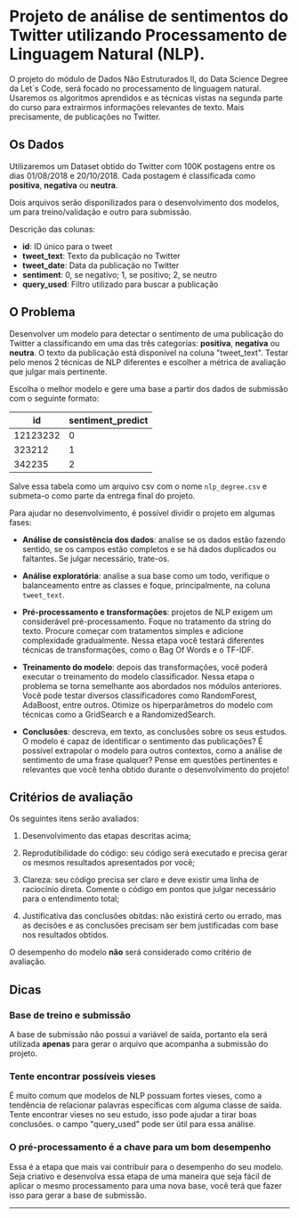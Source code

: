 # Projeto de análise de sentimentos do Twitter utilizando Processamento de Linguagem Natural (NLP).

O projeto do módulo de Dados Não Estruturados II, do Data Science Degree da Let´s Code, será focado no processamento de linguagem natural. Usaremos os algoritmos aprendidos e as técnicas vistas na segunda parte do curso para extrairmos informações relevantes de texto. Mais precisamente, de publicações no Twitter.

## Os Dados

Utilizaremos um Dataset obtido do Twitter com 100K postagens entre os dias 01/08/2018 e 20/10/2018. Cada postagem é classificada como **positiva**, **negativa** ou **neutra**.  

Dois arquivos serão disponilizados para o desenvolvimento dos modelos, um para treino/validação e outro para submissão.

Descrição das colunas:

- **id**: ID único para o tweet  
- **tweet_text**: Texto da publicação no Twitter  
- **tweet_date**: Data da publicação no Twitter  
- **sentiment**: 0, se negativo; 1, se positivo; 2, se neutro  
- **query_used**: Filtro utilizado para buscar a publicação

## O Problema

Desenvolver um modelo para detectar o sentimento de uma publicação do Twitter a classificando em uma das três categorias: **positiva**, **negativa** ou **neutra**. O texto da publicação está disponível na coluna "tweet_text". Testar pelo menos 2 técnicas de NLP diferentes e escolher a métrica de avaliação que julgar mais pertinente.  

Escolha o melhor modelo e gere uma base a partir dos dados de submissão com o seguinte formato:


|id|sentiment_predict
|-|-|
|12123232|0
|323212|1
|342235|2

Salve essa tabela como um arquivo csv com o nome ```nlp_degree.csv``` e submeta-o como parte da entrega final do projeto.  

Para ajudar no desenvolvimento, é possível dividir o projeto em algumas fases:

- **Análise de consistência dos dados**: analise se os dados estão fazendo sentido, se os campos estão completos e se há dados duplicados ou faltantes. Se julgar necessário, trate-os.    


- **Análise exploratória**: analise a sua base como um todo, verifique o balanceamento entre as classes e foque, principalmente, na coluna ```tweet_text```.    


- **Pré-processamento e transformações**: projetos de NLP exigem um considerável pré-processamento. Foque no tratamento da string do texto. Procure começar com tratamentos simples e adicione complexidade gradualmente. Nessa etapa você testará diferentes técnicas de transformações, como o Bag Of Words e o TF-IDF.    


- **Treinamento do modelo**: depois das transformações, você poderá executar o treinamento do modelo classificador. Nessa etapa o problema se torna semelhante aos abordados nos módulos anteriores. Você pode testar diversos classificadores como RandomForest, AdaBoost, entre outros. Otimize os hiperparâmetros do modelo com técnicas como a GridSearch e a RandomizedSearch.    


- **Conclusões**: descreva, em texto, as conclusões sobre os seus estudos. O modelo é capaz de identificar o sentimento das publicações? É possível extrapolar o modelo para outros contextos, como a análise de sentimento de uma frase qualquer? Pense em questões pertinentes e relevantes que você tenha obtido durante o desenvolvimento do projeto!     

## Critérios de avaliação

Os seguintes itens serão avaliados:

1. Desenvolvimento das etapas descritas acima;

2. Reprodutibilidade do código: seu código será executado e precisa gerar os mesmos resultados apresentados por você;

3. Clareza: seu código precisa ser claro e deve existir uma linha de raciocínio direta. Comente o código em pontos que julgar necessário para o entendimento total;

4. Justificativa das conclusões obitdas: não existirá certo ou errado, mas as decisões e as conclusões precisam ser bem justificadas com base nos resultados obtidos.  

O desempenho do modelo **não** será considerado como critério de avaliação.  

## Dicas

### Base de treino e submissão

A base de submissão não possui a variável de saída, portanto ela será utilizada **apenas** para gerar o arquivo que acompanha a submissão do projeto.      

### Tente encontrar possíveis vieses

É muito comum que modelos de NLP possuam fortes vieses, como a tendência de relacionar palavras específicas com alguma classe de saída. Tente encontrar vieses no seu estudo, isso pode ajudar a tirar boas conclusões. o campo "query_used" pode ser útil para essa análise.  

### O pré-processamento é a chave para um bom desempenho

Essa é a etapa que mais vai contribuir para o desempenho do seu modelo. Seja criativo e desenvolva essa etapa de uma maneira que seja fácil de aplicar o mesmo processamento para uma nova base, você terá que fazer isso para gerar a base de submissão.

-------
